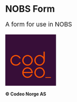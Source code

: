 <h1>NOBS Form</h1>
<p style="font-size: 1.2rem;">A form for use in NOBS</p>

<a href="https://codeo.no" target="_blank">
<img src="./codeo-logo.png" width="160" height="160" />
</a>

<p><strong>&copy; Codeo Norge AS</strong></p>
